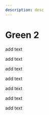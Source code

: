 ```yaml
---
description: desc
---
```


# Green 2

add text

add text

add text

add text

add text

add text

add text
